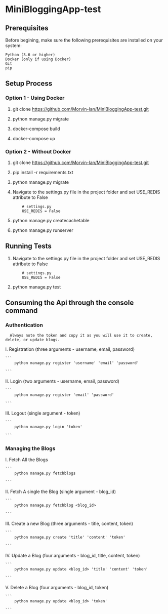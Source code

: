 # MiniBloggingApp-test

## Prerequisites

Before begining, make sure the following prerequisites are installed on your system:

    Python (3.6 or higher)
    Docker (only if using Docker)
    Git
    pip
## Setup Process
### Option 1 - Using Docker
1. git clone https://github.com/Morvin-Ian/MiniBloggingApp-test.git

2. python manage.py migrate

3. docker-compose build

4. docker-compose up

### Option 2 - Without Docker

1. git clone https://github.com/Morvin-Ian/MiniBloggingApp-test.git

2. pip install -r requirements.txt 

3. python manage.py migrate

4. Navigate to the settings.py file in the project folder and set USE_REDIS attribute to False
    ```
        # settings.py
        USE_REDIS = False
    ```
5. python manage.py createcachetable

6. python manage.py runserver


## Running Tests
1. Navigate to the settings.py file in the project folder and set USE_REDIS attribute to False
    ```
        # settings.py
        USE_REDIS = False
    ```
2. python manage.py test

## Consuming the Api through the console command
### Authentication
```
  Always note the token and copy it as you will use it to create, delete, or update blogs.
```

I. Registration (three arguments - username, email, password) 
  
    ```
        python manage.py register 'username' 'email' 'password'
        
    ```


II. Login (two arguments - username, email, password) 

    ```
        python manage.py register 'email' 'password'

    ```


III. Logout (single argument - token)

    ```
        python manage.py login 'token'

    ```

### Managing the Blogs

I. Fetch All the Blogs 

    ```
        python manage.py fetchblogs

    ```


II. Fetch A single the Blog (single argument - blog_id)

    ```
        python manage.py fetchblog <blog_id>

    ```

III. Create a new Blog (three arguments - title, content, token)

    ```
        python manage.py create 'title' 'content' 'token'

    ```

IV. Update a Blog (four arguments - blog_id, title, content, token)

    ```
        python manage.py update <blog_id> 'title' 'content' 'token'

    ```

V. Delete a Blog (four arguments - blog_id, token)

    ```
        python manage.py update <blog_id> 'token'

    ```